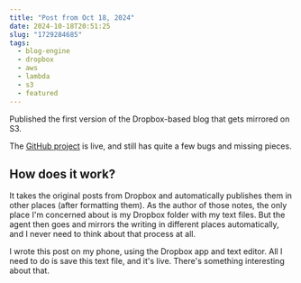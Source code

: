 ```yaml
---
title: "Post from Oct 18, 2024"
date: 2024-10-18T20:51:25
slug: "1729284685"
tags:
  - blog-engine
  - dropbox
  - aws
  - lambda
  - s3
  - featured
---
```


Published the first version of the Dropbox-based blog that gets mirrored on S3.

The [GitHub project](https://github.com/cmdr2/blog-agent) is live, and still has quite a few bugs and missing pieces.

## How does it work?

It takes the original posts from Dropbox and automatically publishes them in other places (after formatting them). As the author of those notes, the only place I'm concerned about is my Dropbox folder with my text files. But the agent then goes and mirrors the writing in different places automatically, and I never need to think about that process at all.

I wrote this post on my phone, using the Dropbox app and text editor. All I need to do is save this text file, and it's live. There's something interesting about that.
